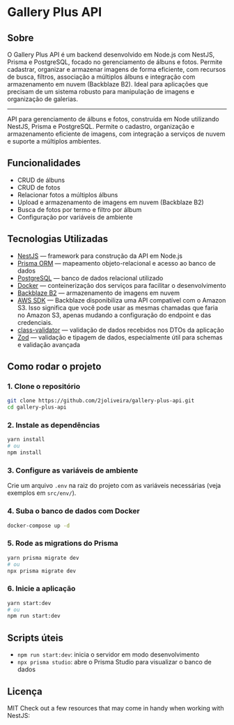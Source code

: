 

# Gallery Plus API

## Sobre
O Gallery Plus API é um backend desenvolvido em Node.js com NestJS, Prisma e PostgreSQL, focado no gerenciamento de álbuns e fotos. Permite cadastrar, organizar e armazenar imagens de forma eficiente, com recursos de busca, filtros, associação a múltiplos álbuns e integração com armazenamento em nuvem (Backblaze B2). Ideal para aplicações que precisam de um sistema robusto para manipulação de imagens e organização de galerias.

---

API para gerenciamento de álbuns e fotos, construída em Node utilizando NestJS, Prisma e PostgreSQL. Permite o cadastro, organização e armazenamento eficiente de imagens, com integração a serviços de nuvem e suporte a múltiplos ambientes.

## Funcionalidades
- CRUD de álbuns
- CRUD de fotos
- Relacionar fotos a múltiplos álbuns
- Upload e armazenamento de imagens em nuvem (Backblaze B2)
- Busca de fotos por termo e filtro por álbum
- Configuração por variáveis de ambiente

## Tecnologias Utilizadas
- [NestJS](https://nestjs.com/) — framework para construção da API em Node.js
- [Prisma ORM](https://www.prisma.io/) — mapeamento objeto-relacional e acesso ao banco de dados
- [PostgreSQL](https://www.postgresql.org/) — banco de dados relacional utilizado
- [Docker](https://www.docker.com/) — conteinerização dos serviços para facilitar o desenvolvimento
- [Backblaze B2](https://www.backblaze.com/b2/cloud-storage.html) — armazenamento de imagens em nuvem
- [AWS SDK](https://aws.amazon.com/sdk-for-javascript/) — Backblaze disponibiliza uma API compatível com o Amazon S3. Isso significa que você pode usar as mesmas chamadas que faria no Amazon S3, apenas mudando a configuração do endpoint e das credenciais.
- [class-validator](https://github.com/typestack/class-validator) — validação de dados recebidos nos DTOs da aplicação
- [Zod](https://zod.dev/) — validação e tipagem de dados, especialmente útil para schemas e validação avançada

## Como rodar o projeto

### 1. Clone o repositório
```bash
git clone https://github.com/2joliveira/gallery-plus-api.git
cd gallery-plus-api
```

### 2. Instale as dependências
```bash
yarn install
# ou
npm install
```

### 3. Configure as variáveis de ambiente
Crie um arquivo `.env` na raiz do projeto com as variáveis necessárias (veja exemplos em `src/env/`).

### 4. Suba o banco de dados com Docker
```bash
docker-compose up -d
```

### 5. Rode as migrations do Prisma
```bash
yarn prisma migrate dev
# ou
npx prisma migrate dev
```

### 6. Inicie a aplicação
```bash
yarn start:dev
# ou
npm run start:dev
```

## Scripts úteis
- `npm run start:dev`: inicia o servidor em modo desenvolvimento
- `npx prisma studio`: abre o Prisma Studio para visualizar o banco de dados

## Licença
MIT
Check out a few resources that may come in handy when working with NestJS:
